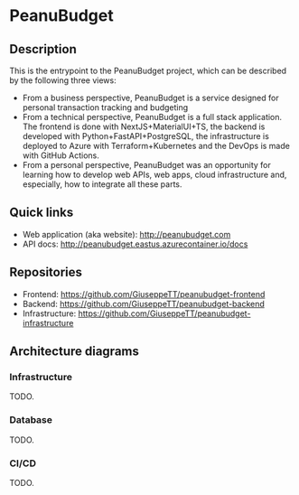 # PeanuBudget

## Description

This is the entrypoint to the PeanuBudget project, which can be described by the following three views:

- From a business perspective, PeanuBudget is a service designed for personal transaction tracking and budgeting
- From a technical perspective, PeanuBudget is a full stack application. The frontend is done with NextJS+MaterialUI+TS, the backend is developed with Python+FastAPI+PostgreSQL, the infrastructure is deployed to Azure with Terraform+Kubernetes and the DevOps is made with GitHub Actions.
- From a personal perspective, PeanuBudget was an opportunity for learning how to develop web APIs, web apps, cloud infrastructure and, especially, how to integrate all these parts.

## Quick links

- Web application (aka website): http://peanubudget.com
- API docs: http://peanubudget.eastus.azurecontainer.io/docs

## Repositories

- Frontend: https://github.com/GiuseppeTT/peanubudget-frontend
- Backend: https://github.com/GiuseppeTT/peanubudget-backend
- Infrastructure: https://github.com/GiuseppeTT/peanubudget-infrastructure

## Architecture diagrams

### Infrastructure

TODO.

### Database

TODO.

### CI/CD

TODO.

